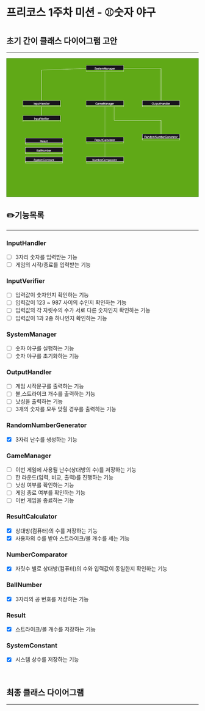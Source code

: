 # 프리코스 1주차 미션 - ⚾️숫자 야구

## 초기 간이 클래스 다이어그램 고안

---

![클래스다이어그램v1.png](images%2F%ED%81%B4%EB%9E%98%EC%8A%A4%EB%8B%A4%EC%9D%B4%EC%96%B4%EA%B7%B8%EB%9E%A8v1.png)

## ✏️기능목록

---
### InputHandler
-[ ] 3자리 숫자를 입력받는 기능
-[ ] 게임의 시작/종료를 입력받는 기능

### InputVerifier
-[ ] 입력값이 숫자인지 확인하는 기능
-[ ] 입력값이 123 ~ 987 사이의 수인지 확인하는 기능
-[ ] 입력값의 각 자릿수의 수가 서로 다른 숫자인지 확인하는 기능
-[ ] 입력값이 1과 2중 하나인지 확인하는 기능

### SystemManager
-[ ] 숫자 야구를 실행하는 기능
-[ ] 숫자 야구를 초기화하는 기능

### OutputHandler
-[ ] 게임 시작문구를 출력하는 기능
-[ ] 볼,스트라이크 개수를 출력하는 기능
-[ ] 낫싱을 출력하는 기능
-[ ] 3개의 숫자를 모두 맞힐 경우를 출력하는 기능

### RandomNumberGenerator
-[x] 3자리 난수를 생성하는 기능

### GameManager
-[ ] 이번 게임에 사용될 난수(상대방의 수)를 저장하는 기능
-[ ] 한 라운드(입력, 비교, 출력)를 진행하는 기능
-[ ] 낫싱 여부를 확인하는 기능
-[ ] 게임 종료 여부를 확인하는 기능
-[ ] 이번 게임을 종료하는 기능

### ResultCalculator
-[x] 상대방(컴퓨터)의 수를 저장하는 기능
-[x] 사용자의 수를 받아 스트라이크/볼 개수를 세는 기능

### NumberComparator
-[x] 자릿수 별로 상대방(컴퓨터)의 수와 입력값이 동일한지 확인하는 기능


### BallNumber
-[x] 3자리의 공 번호를 저장하는 기능

### Result
-[x] 스트라이크/볼 개수를 저장하는 기능

### SystemConstant
-[x] 시스템 상수를 저장하는 기능


<br>

## 최종 클래스 다이어그램

---